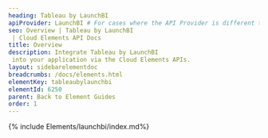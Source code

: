 ```yaml
---
heading: Tableau by LaunchBI
apiProvider: LaunchBI # For cases where the API Provider is different than the element name. e;g;, ServiceNow vs. ServiceNow Oauth
seo: Overview | Tableau by LaunchBI
 | Cloud Elements API Docs
title: Overview
description: Integrate Tableau by LaunchBI
 into your application via the Cloud Elements APIs.
layout: sidebarelementdoc
breadcrumbs: /docs/elements.html
elementKey: tableaubylaunchbi
elementId: 6250
parent: Back to Element Guides
order: 1
---
```


{% include Elements/launchbi/index.md%}
